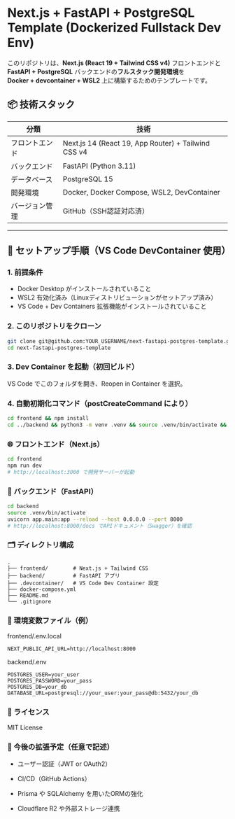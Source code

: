 # Next.js + FastAPI + PostgreSQL Template (Dockerized Fullstack Dev Env)

このリポジトリは、**Next.js (React 19 + Tailwind CSS v4)** フロントエンドと  
**FastAPI + PostgreSQL** バックエンドの**フルスタック開発環境**を  
**Docker + devcontainer + WSL2** 上に構築するためのテンプレートです。

## 📦 技術スタック

| 分類             | 技術                            |
|------------------|---------------------------------|
| フロントエンド   | Next.js 14 (React 19, App Router) + Tailwind CSS v4 |
| バックエンド     | FastAPI (Python 3.11)            |
| データベース     | PostgreSQL 15                    |
| 開発環境         | Docker, Docker Compose, WSL2, DevContainer |
| バージョン管理   | GitHub（SSH認証対応済）          |

---

## 🏁 セットアップ手順（VS Code DevContainer 使用）

### 1. 前提条件
- Docker Desktop がインストールされていること
- WSL2 有効化済み（Linuxディストリビューションがセットアップ済み）
- VS Code + Dev Containers 拡張機能がインストールされていること

### 2. このリポジトリをクローン

```bash
git clone git@github.com:YOUR_USERNAME/next-fastapi-postgres-template.git
cd next-fastapi-postgres-template
```
### 3. Dev Container を起動（初回ビルド）
VS Code でこのフォルダを開き、Reopen in Container を選択。

### 4. 自動初期化コマンド（postCreateCommand により）
```bash
cd frontend && npm install
cd ../backend && python3 -m venv .venv && source .venv/bin/activate && pip install -r requirements.txt
```

### 🌐 フロントエンド（Next.js）
```bash
cd frontend
npm run dev
# http://localhost:3000 で開発サーバーが起動
```

### 🔧 バックエンド（FastAPI）
```bash
cd backend
source .venv/bin/activate
uvicorn app.main:app --reload --host 0.0.0.0 --port 8000
# http://localhost:8000/docs でAPIドキュメント（Swagger）を確認
```

### 🗂️ ディレクトリ構成
```plaintext
.
├── frontend/        # Next.js + Tailwind CSS
├── backend/         # FastAPI アプリ
├── .devcontainer/   # VS Code Dev Container 設定
├── docker-compose.yml
├── README.md
└── .gitignore
```

### 🔐 環境変数ファイル（例）
frontend/.env.local
```env
NEXT_PUBLIC_API_URL=http://localhost:8000
```

backend/.env
```env
POSTGRES_USER=your_user
POSTGRES_PASSWORD=your_pass
POSTGRES_DB=your_db
DATABASE_URL=postgresql://your_user:your_pass@db:5432/your_db
```

### 📄 ライセンス
MIT License

### 🧭 今後の拡張予定（任意で記述）
- ユーザー認証（JWT or OAuth2）

- CI/CD（GitHub Actions）

- Prisma や SQLAlchemy を用いたORMの強化

- Cloudflare R2 や外部ストレージ連携